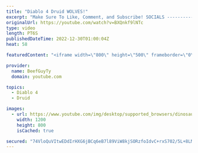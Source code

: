 ```yaml
---
title: "Diablo 4 Druid WOLVES!"
excerpt: "Make Sure To Like, Comment, and Subscribe! SOCIALS ---------------------------------------------- Join Our ..."
originalUrl: https://youtube.com/watch?v=BXQnkf9lNTc
type: video
length: PT6S
publishedDateTime: 2022-12-30T01:00:04Z
heat: 58

featuredContent: "<iframe width=\"800\" height=\"500\" frameborder=\"0\" src=\"https://www.youtube.com/embed/BXQnkf9lNTc\" allow=\"accelerometer; autoplay; encrypted-media; gyroscope; picture-in-picture\" allowfullscreen></iframe>"

provider:
  name: BeefGuyTy
  domain: youtube.com

topics:
  - Diablo 4
  - Druid

images:
  - url: https://www.youtube.com/img/desktop/supported_browsers/dinosaur.png
    width: 1200
    height: 800
    isCached: true

secured: "74VloQuVItwEDdIrHXG6jBCq6eB7l89ViW8kjSORzfoIdvC+rxS702/5L+8LMregpOMiopchJgV8RuhR1QCUmYlaPt5ydiOhs9l8Gu66ozSrGL6kR7JHrcbK6u5R2rgKrfyZclsVSm8YyuPTxy21FbeVRNRlfXfAi2g0r5eNoE6Fd4dn4FCQ169mp//7uBOhhs2URuU8eYmM8I8l0Hs8j7mbNi4nlL+uz1QeOm/ZttLmyQqhTM0B9n4G1q8Qcx5W1K0fNJNmP6oCojvcOmofKG+odAxGK7AkZUqnw07molVafBvHQVwSXvDOjFqRYE4DglpN0PpSKjDwMQIXfOczftWwFkSUBzFGGAbDgChEJHn9lX2YimUWt5VZBjszHelXnxEnp01y3XAhf3HRg3lvHy+cLmHpXSJP6qMNbn4gdzo=;clWZa+2EGaKKY5DYaRT9kg=="
---
```


